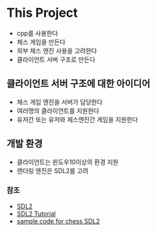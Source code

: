 # This Project

- cpp를 사용한다
- 체스 게임을 만든다
- 외부 체스 엔진 사용을 고려한다
- 클라이언트 서버 구조로 만든다

## 클라이언트 서버 구조에 대한 아이디어

- 체스 게임 엔진을 서버가 담당한다
- 여러명의 클라이언트를 지원한다
- 유저간 또는 유저와 체스엔진간 게임을 지원한다

## 개발 환경

- 클라이언트는 윈도우10이상의 환경 지원
- 렌더링 엔진은 SDL2를 고려

### 참조

- [SDL2](https://www.libsdl.org/)
- [SDL2 Tutorial](https://lazyfoo.net/tutorials/SDL/index.php)
- [sample code for chess SDL2](https://github.com/Candyris/Chess_SDL2-linux)
